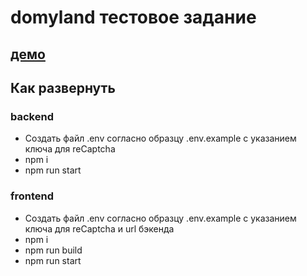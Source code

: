 # domyland тестовое задание

## [демо](http://95.217.10.202:3000/)

## Как развернуть

### backend
- Создать файл .env согласно образцу .env.example с указанием ключа для reCaptcha
- npm i
- npm run start

### frontend
- Создать файл .env согласно образцу .env.example с указанием ключа для reCaptcha и url бэкенда
- npm i
- npm run build
- npm run start
